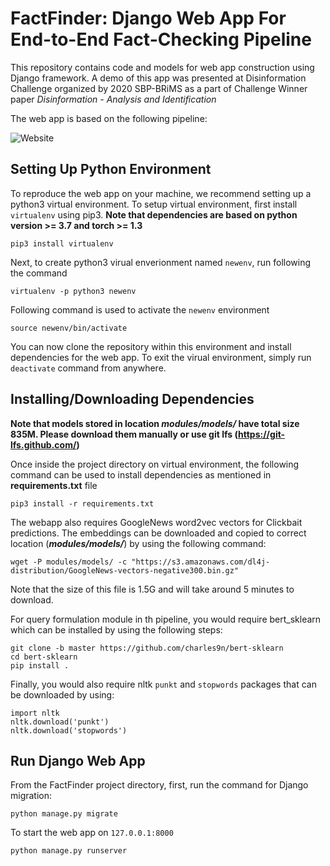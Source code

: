 # FactFinder: Django Web App For End-to-End Fact-Checking Pipeline
This repository contains code and models for web app construction using Django framework. A demo of this app was presented at Disinformation Challenge organized by 2020 SBP-BRiMS as a part of Challenge Winner paper *Disinformation - Analysis and Identification*

The web app is based on the following pipeline:

![Website](https://user-images.githubusercontent.com/25678184/111694946-e7806780-8808-11eb-9ecc-c35c4ea24ee8.png)

## Setting Up Python Environment
To reproduce the web app on your machine, we recommend setting up a python3 virtual environment. To setup virtual environment, first install `virtualenv` using pip3. **Note that dependencies are based on python version >= 3.7 and torch >= 1.3**

```
pip3 install virtualenv
```

Next, to create python3 virual enverionment named `newenv`, run following the command

```
virtualenv -p python3 newenv
```

Following command is used to activate the `newenv` environment

```
source newenv/bin/activate
```
You can now clone the repository within this environment and install dependencies for the web app. To exit the virual environment, simply run `deactivate` command from anywhere.

## Installing/Downloading Dependencies
**Note that models stored in location *modules/models/* have total size 835M. Please download them manually or use git lfs (https://git-lfs.github.com/)**

Once inside the project directory on virtual environment, the following command can be used to install dependencies as mentioned in **requirements.txt** file

```
pip3 install -r requirements.txt
```
The webapp also requires GoogleNews word2vec vectors for Clickbait predictions. The embeddings can be downloaded and copied to correct location (***modules/models/***) by using the following command:

```
wget -P modules/models/ -c "https://s3.amazonaws.com/dl4j-distribution/GoogleNews-vectors-negative300.bin.gz"
```
Note that the size of this file is 1.5G and will take around 5 minutes to download.

For query formulation module in th pipeline, you would require bert_sklearn which can be installed by using the following steps:

```
git clone -b master https://github.com/charles9n/bert-sklearn
cd bert-sklearn
pip install .
```

Finally, you would also require nltk `punkt` and `stopwords` packages that can be downloaded by using:
```
import nltk
nltk.download('punkt')
nltk.download('stopwords')
```

## Run Django Web App
From the FactFinder project directory, first, run the command for Django migration:

```
python manage.py migrate
```
To start the web app on `127.0.0.1:8000`

```
python manage.py runserver
```
